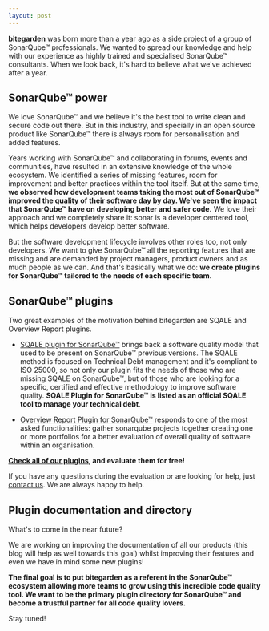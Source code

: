 ```yaml
---
layout: post
---
```


**bitegarden** was born more than a year ago as a side project of a group of SonarQube™ professionals. We wanted to 
spread our knowledge and help with our experience as highly trained and specialised SonarQube™ consultants.  When we 
look back, it's hard to believe what we've achieved after a year. 

## SonarQube™ power

We love SonarQube™ and we believe it's the best tool to write clean and secure code out there. But in this industry, 
and specially in an open source product like SonarQube™ there is always room for personalisation and added features.

Years working with SonarQube™ and collaborating in forums, events and communities, have resulted in an extensive knowledge 
of the whole ecosystem. We identified a series of missing features, room for improvement and better practices within the tool itself. 
But at the same time, **we observed how development teams taking the most out of SonarQube™ improved the quality of 
their software day by day. We've seen the impact that SonarQube™ have on developing better and safer code.** 
We love their approach and we completely share it: sonar is a developer centered tool, which helps developers develop 
better software.

But the software development lifecycle involves other roles too, not only developers. We want to give SonarQube™ all the
reporting features that are missing and are demanded by project managers, product owners and as much people as we can. 
And that's basically what we do: **we create plugins for SonarQube™ tailored to the needs of each specific team.**

## SonarQube™ plugins

Two great examples of the motivation behind bitegarden are SQALE and Overview Report plugins. 

* [SQALE plugin for SonarQube™](https://www.bitegarden.com/sonarqube-sqale) brings back a software quality model that 
used to be present on SonarQube™ previous versions. 
The SQALE method is focused on Technical Debt management and it's compliant to ISO 25000, so not only our plugin fits 
the needs of those who are missing SQALE on SonarQube™, but of those who are looking for a specific, certified and 
effective methodology to improve software quality. **SQALE Plugin for SonarQube™ is listed as an official SQALE tool 
to manage your technical debt**. 

* [Overview Report Plugin for SonarQube™](https://www.bitegarden.com/sonarqube-overview) responds to one of the most 
asked functionalities: gather sonarqube projects together creating one or more portfolios for a better evaluation of 
overall quality of software within an organisation. 


**[Check all of our plugins](https://www.bitegarden.com/products/), and evaluate them for free!** 

If you have any questions during the evaluation or are looking for help, just [contact us](https://www.bitegarden.com/contact/). 
We are always happy to help.

## Plugin documentation and directory

What's to come in the near future?

We are working on improving the documentation of all our products (this blog will help as well towards this goal) whilst 
improving their features and even we have in mind some new plugins!

**The final goal is to put bitegarden as a referent in the SonarQube™ ecosystem allowing more teams to grow using this 
incredible code quality tool. We want to be the primary plugin directory for SonarQube™ and become a 
trustful partner for all code quality lovers.**

Stay tuned!

